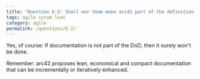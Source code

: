 ```yaml
---
title: "Question E-2: Shall our team make arc42 part of the definition of done (DoD)?"
tags: agile scrum lean
category: agile
permalink: /questions/E-2/
---
```



Yes, of course: If documentation is not part of the DoD, then it surely won't be done.

Remember: arc42 proposes lean, economical and compact documentation that can be incrementally or iteratively enhanced.
